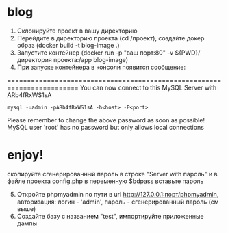 # blog
1. Склонируйте проект в вашу директорию
2. Перейдите в директорию проекта (cd /проект), создайте докер образ (docker build -t blog-image .)
3. Запустите контейнер (docker run -p "ваш порт:80" -v ${PWD}/директория проекта:/app blog-image)
4. При запуске контейнера в консоли появится сообщение:

========================================================================
You can now connect to this MySQL Server with ARb4fRxWS1sA

    mysql -uadmin -pARb4fRxWS1sA -h<host> -P<port>

Please remember to change the above password as soon as possible!
MySQL user 'root' has no password but only allows local connections

enjoy!
========================================================================

скопируйте сгенерированный пароль в строке "Server with пароль" и в файле проекта config.php в переменную $bdpass вставьте пароль

5. Откройте phpmyadmin по пути в url http://127.0.0.1:порт/phpmyadmin,
      авторизация: логин - 'admin', пароль - сгенерированный пароль (см выше)
7. Создайте базу с названием "test", импортируйте приложенные дампы
